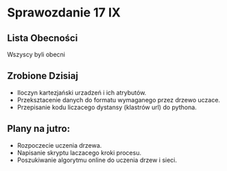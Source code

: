 Sprawozdanie 17 IX
==================

Lista Obecności
---------------

Wszyscy byli obecni

Zrobione Dzisiaj
----------------
* Iloczyn kartezjański urzadzeń i ich atrybutów.
* Przeksztacenie danych do formatu wymaganego przez drzewo uczace.
* Przepisanie kodu liczacego dystansy (klastrów url) do pythona.


Plany na jutro:
----------------
* Rozpoczecie uczenia drzewa.
* Napisanie skryptu laczacego kroki procesu.
* Poszukiwanie algorytmu online do uczenia drzew i sieci.
